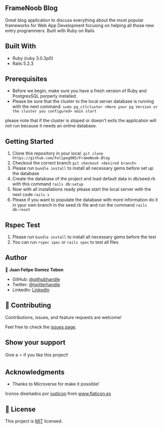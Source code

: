 ## FrameNoob Blog

Great blog application to discuss everything about the most popular frameworks for Web App Development focusing on helping all those new entry programmers. Built with Ruby on Rails

## Built With

- Ruby (ruby 3.0.3p0)
- Rails 5.2.3

## Prerequisites

- Before we begin, make sure you have a fresh version of Ruby and PostgresSQL porperly installed.
- Please be sure that the cluster to the local server database is running with the next command:
`sudo pg_ctlcluster <Here your pg Version or the cluster you configured> main start` 

please note that if the cluster is stoped or doesn't exits the application will not run because it needs an online database.

## Getting Started

1. Clone this repository in your local. `git clone https://github.com/Felipeg005/FrameNoob-Blog`
2. Checkout the correct branch `git checkout <desired branch>`
3. Please run `bundle install` to install all necessary gems before set up the database
4. Create the database of the project and load default data in db/seed.rb with this command
  `rails db:setup`
5. Now with all installations ready please start the local server with the next code `rails s`
6. Please if you want to populate the database with more information do it in ypur own branch in
the seed.rb file and run the command
  `rails db:reset`

## Rspec Test

1. Please run `bundle install` to install all necessary gems before the test
2. You can run `rspec spec` or `rails spec` to test all files

## Author

👤 **Juan Felipe Gomez Tobon**

- GitHub: [@githubhandle](https://github.com/Felipeg005/)
- Twitter: [@twitterhandle](https://twitter.com/JuanFGT05)
- LinkedIn: [LinkedIn](https://www.linkedin.com/in/juan-felipe-gomez-tobon/)

## 🤝 Contributing

Contributions, issues, and feature requests are welcome!

Feel free to check the [issues page](../../issues/).

## Show your support

Give a ⭐️ if you like this project!

## Acknowledgments

- Thanks to Microverse for make it possible!
<div>Iconos diseñados por <a href="https://www.flaticon.es/autores/justicon" title="justicon">justicon</a> from <a href="https://www.flaticon.es/" title="Flaticon">www.flaticon.es</a></div>

## 📝 License

This project is [MIT](./MIT.md) licensed.
